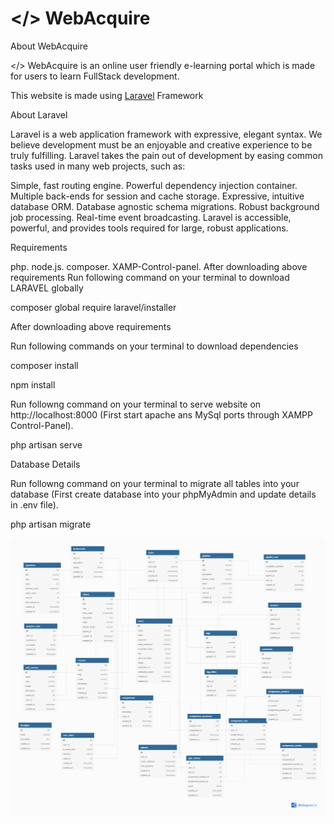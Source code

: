 
<h1 align=“center”> &lt;/&gt; WebAcquire</h1>
<p align=“center”>About WebAcquire</p>
<p > &lt;/&gt; WebAcquire</a> is an online user friendly e-learning portal which is made for users to learn FullStack development.

<p align=“left”>This website is made using <a href="https://laravel.com" target="_blank">Laravel</a> Framework</p>
<p align=“center”>About Laravel</p>
Laravel is a web application framework with expressive, elegant syntax. We believe development must be an enjoyable and creative experience to be truly fulfilling. Laravel takes the pain out of development by easing common tasks used in many web projects, such as:

Simple, fast routing engine.
Powerful dependency injection container.
Multiple back-ends for session and cache storage.
Expressive, intuitive database ORM.
Database agnostic schema migrations.
Robust background job processing.
Real-time event broadcasting.
Laravel is accessible, powerful, and provides tools required for large, robust applications.

<p align=“center”>Requirements</p>
php.
node.js.
composer.
XAMP-Control-panel.
After downloading above requirements
Run following command on your terminal to download LARAVEL globally

composer global require laravel/installer

After downloading above requirements

Run following commands on your terminal to download dependencies

composer install

npm install

Run followng command on your terminal to serve website on http://localhost:8000 (First start apache ans MySql ports through XAMPP Control-Panel).

php artisan serve

<p align=“center”>Database Details</p>

Run followng command on your terminal to migrate all tables into your database (First create database into your phpMyAdmin and update details in .env file).

php artisan migrate


<p align=“center”><img src="https://github.com/CodeStackers99/CodeStackers_CSHTN-08/blob/master/public/db_diagram/WebAcquire.png"></p>
